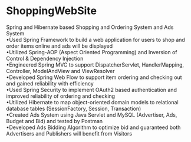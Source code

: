 # ShoppingWebSite
Spring and Hibernate based Shopping and Ordering System and Ads System <br />
•Used Spring Framework to build a web application for users to shop and order items online and ads will be displayed <br />
•Utilized Spring-AOP (Aspect Oriented Programming) and Inversion of Control & Dependency Injection <br />
•Engineered Spring MVC to support DispatcherServlet, HandlerMapping, Controller, ModelAndView and ViewResolver <br />
•Developed Spring Web Flow to support item ordering and checking out and gained reliability with efficiency <br />
•Used Spring Security to implement OAuth2 based authentication and improved reliability of ordering and checking <br />
•Utilized Hibernate to map object-oriented domain models to relational database tables (SessionFactory, Session, Transaction) <br />
•Created Ads System using Java Servlet and MySQL (Advertiser, Ads, Budget and Bid) and tested by Postman <br />
•Developed Ads Bidding Algorithm to optimize bid and guaranteed both Advertisers and Publishers will benefit from Visitors <br />
